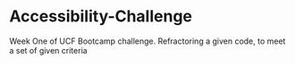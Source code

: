 # Accessibility-Challenge
Week One of UCF Bootcamp challenge. Refractoring a given code, to meet a set of given criteria
